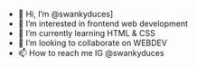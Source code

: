 - 👋 Hi, I’m @swankyduces]
- 👀 I’m interested in frontend web development
- 🌱 I’m currently learning HTML & CSS 
- 💞️ I’m looking to collaborate on WEBDEV
- 📫 How to reach me IG @swankyduces

<!---
swankyduces/swankyduces is a ✨ special ✨ repository because its `README.md` (this file) appears on your GitHub profile.
You can click the Preview link to take a look at your changes.
--->
